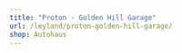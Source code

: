 ```yaml
---
title: "Proton - Golden Hill Garage"
url: /leyland/proton-golden-hill-garage/
shop: Autohaus
---
```

